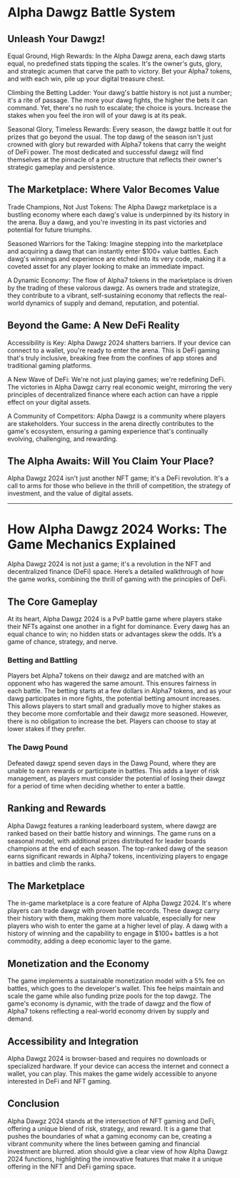 
# Alpha Dawgz Battle System 

## Unleash Your Dawgz!

Equal Ground, High Rewards: In the Alpha Dawgz arena, each dawg starts equal, no predefined stats tipping the scales. It's the owner's guts, glory, and strategic acumen that carve the path to victory. Bet your Alpha7 tokens, and with each win, pile up your digital treasure chest.

Climbing the Betting Ladder: Your dawg's battle history is not just a number; it's a rite of passage. The more your dawg fights, the higher the bets it can command. Yet, there's no rush to escalate; the choice is yours. Increase the stakes when you feel the iron will of your dawg is at its peak.

Seasonal Glory, Timeless Rewards: Every season, the dawgz battle it out for prizes that go beyond the usual. The top dawg of the season isn't just crowned with glory but rewarded with Alpha7 tokens that carry the weight of DeFi power. The most dedicated and successful dawgz will find themselves at the pinnacle of a prize structure that reflects their owner's strategic gameplay and persistence.

## The Marketplace: Where Valor Becomes Value

Trade Champions, Not Just Tokens: The Alpha Dawgz marketplace is a bustling economy where each dawg's value is underpinned by its history in the arena. Buy a dawg, and you're investing in its past victories and potential for future triumphs.

Seasoned Warriors for the Taking: Imagine stepping into the marketplace and acquiring a dawg that can instantly enter $100+ value battles. Each dawg's winnings and experience are etched into its very code, making it a coveted asset for any player looking to make an immediate impact.

A Dynamic Economy: The flow of Alpha7 tokens in the marketplace is driven by the trading of these valorous dawgz. As owners trade and strategize, they contribute to a vibrant, self-sustaining economy that reflects the real-world dynamics of supply and demand, reputation, and potential.

## Beyond the Game: A New DeFi Reality

Accessibility is Key: Alpha Dawgz 2024 shatters barriers. If your device can connect to a wallet, you're ready to enter the arena. This is DeFi gaming that's truly inclusive, breaking free from the confines of app stores and traditional gaming platforms.

A New Wave of DeFi: We're not just playing games; we're redefining DeFi. The victories in Alpha Dawgz carry real economic weight, mirroring the very principles of decentralized finance where each action can have a ripple effect on your digital assets.

A Community of Competitors: Alpha Dawgz is a community where players are stakeholders. Your success in the arena directly contributes to the game's ecosystem, ensuring a gaming experience that's continually evolving, challenging, and rewarding.

## The Alpha Awaits: Will You Claim Your Place?

Alpha Dawgz 2024 isn't just another NFT game; it's a DeFi revolution. It's a call to arms for those who believe in the thrill of competition, the strategy of investment, and the value of digital assets.

---

# How Alpha Dawgz 2024 Works: The Game Mechanics Explained

Alpha Dawgz 2024 is not just a game; it's a revolution in the NFT and decentralized finance (DeFi) space. Here’s a detailed walkthrough of how the game works, combining the thrill of gaming with the principles of DeFi.

## The Core Gameplay

At its heart, Alpha Dawgz 2024 is a PvP battle game where players stake their NFTs against one another in a fight for dominance. Every dawg has an equal chance to win; no hidden stats or advantages skew the odds. It’s a game of chance, strategy, and nerve.

### Betting and Battling

Players bet Alpha7 tokens on their dawgz and are matched with an opponent who has wagered the same amount. This ensures fairness in each battle. The betting starts at a few dollars in Alpha7 tokens, and as your dawg participates in more fights, the potential betting amount increases. This allows players to start small and gradually move to higher stakes as they become more comfortable and their dawgz more seasoned. However, there is no obligation to increase the bet. Players can choose to stay at lower stakes if they prefer.

### The Dawg Pound

Defeated dawgz spend seven days in the Dawg Pound, where they are unable to earn rewards or participate in battles. This adds a layer of risk management, as players must consider the potential of losing their dawgz for a period of time when deciding whether to enter a battle.

## Ranking and Rewards

Alpha Dawgz features a ranking leaderboard system, where dawgz are ranked based on their battle history and winnings. The game runs on a seasonal model, with additional prizes distributed for leader boards champions at the end of each season. The top-ranked dawg of the season earns significant rewards in Alpha7 tokens, incentivizing players to engage in battles and climb the ranks.

## The Marketplace

The in-game marketplace is a core feature of Alpha Dawgz 2024. It's where players can trade dawgz with proven battle records. These dawgz carry their history with them, making them more valuable, especially for new players who wish to enter the game at a higher level of play. A dawg with a history of winning and the capability to engage in $100+ battles is a hot commodity, adding a deep economic layer to the game.

## Monetization and the Economy

The game implements a sustainable monetization model with a 5% fee on battles, which goes to the developer's wallet. This fee helps maintain and scale the game while also funding prize pools for the top dawgz. The game's economy is dynamic, with the trade of dawgz and the flow of Alpha7 tokens reflecting a real-world economy driven by supply and demand.

## Accessibility and Integration

Alpha Dawgz 2024 is browser-based and requires no downloads or specialized hardware. If your device can access the internet and connect a wallet, you can play. This makes the game widely accessible to anyone interested in DeFi and NFT gaming.

## Conclusion

Alpha Dawgz 2024 stands at the intersection of NFT gaming and DeFi, offering a unique blend of risk, strategy, and reward. It is a game that pushes the boundaries of what a gaming economy can be, creating a vibrant community where the lines between gaming and financial investment are blurred.
ation should give a clear view of how Alpha Dawgz 2024 functions, highlighting the innovative features that make it a unique offering in the NFT and DeFi gaming space.
